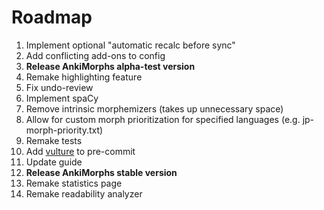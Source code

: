 # Roadmap

1. Implement optional "automatic recalc before sync"
2. Add conflicting add-ons to config
3. **Release AnkiMorphs alpha-test version**
4. Remake highlighting feature
5. Fix undo-review
6. Implement spaCy
7. Remove intrinsic morphemizers (takes up unnecessary space)
8. Allow for custom morph prioritization for specified languages (e.g. jp-morph-priority.txt)
9. Remake tests
10. Add [vulture](https://github.com/jendrikseipp/vulture) to pre-commit
11. Update guide
12. **Release AnkiMorphs stable version**
13. Remake statistics page
14. Remake readability analyzer



